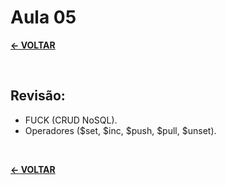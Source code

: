 # Aula 05

[**<- VOLTAR**](https://github.com/Leandro-Cardoso/Vassouras-Banco-de-Dados-Nao-Relacionais)

<br>

## Revisão:

* FUCK (CRUD NoSQL).
* Operadores ($set, $inc, $push, $pull, $unset).

<br>

[**<- VOLTAR**](https://github.com/Leandro-Cardoso/Vassouras-Banco-de-Dados-Nao-Relacionais)
